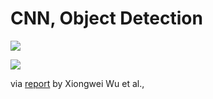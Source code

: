 # CNN, Object Detection

![](../../../images/image%20%28227%29.png)

![](../../../images/image%20%28228%29.png)

via [report](https://arxiv.org/pdf/1908.03673v1.pdf) by Xiongwei Wu et al.,

